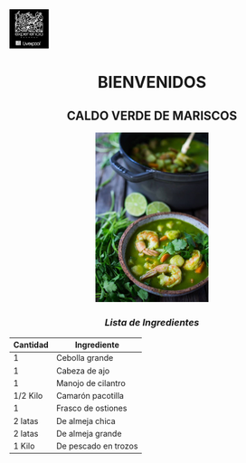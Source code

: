 <div align="left"> <img src= "imagenes/gourmet.png" width="70"> 

<div align="center">

# BIENVENIDOS


## **CALDO VERDE DE MARISCOS**
<p align="center">


<img src="imagenes/sopa verde mariscos.jpg" width="200">


</p>

### *Lista de Ingredientes*

<div align="center">


| Cantidad | Ingrediente          |
|----------|--------------------  |
| 1        | Cebolla grande       |
| 1        | Cabeza de ajo        |
| 1        | Manojo de cilantro   |
| 1/2 Kilo | Camarón pacotilla    |
| 1        | Frasco de ostiones   |
| 2 latas  | De almeja chica      |
| 2 latas  | De almeja grande     |
| 1 Kilo   | De pescado en trozos |

</div>
